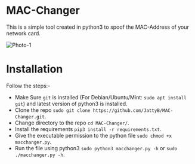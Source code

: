 
# MAC-Changer
This is a simple tool created in python3 to spoof the MAC-Address of your network card.

![Photo-1](https://user-images.githubusercontent.com/28957866/171056281-a49b797a-b86a-4fc4-8b15-497241d8ba90.png)


# Installation
Follow the steps:-
  * Make Sure `git` is installed (For Debian/Ubuntu/Mint: `sudo apt install git`) and latest version of python3 is installed.
  * Clone the repo `sudo git clone https://github.com/JattyB/MAC-Changer.git`.
  * Change directory to the repo `cd MAC-Changer/`.
  * Install the requirements `pip3 install -r requirements.txt`.
  * Give the executable permission to the python file `sudo chmod +x macchanger.py`.
  * Run the file using python3 `sudo python3 macchanger.py -h` or `sudo ./macchanger.py -h`.
